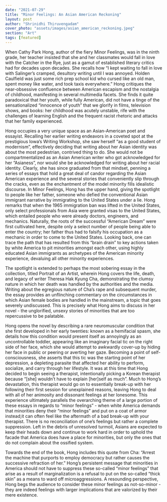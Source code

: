 ```yaml
---
date: "2021-07-29"
title: "Minor Feelings: An Asian American Reckoning"
layout: post
author: "Shrinidhi Thiruvengadam"
cover_photo: "assets/images/asian_american_reckoning.jpeg"
section: "Art"
tags: [featured]
---
```


When Cathy Park Hong, author of the fiery Minor Feelings, was in the ninth grade, her teacher insisted that she and her classmates would fall in love with the Catcher in the Rye, just as a gamut of established literary critics had for decades upon decades. She recalls how “I kept waiting to fall in love with Salinger’s cramped, desultory writing until I was annoyed. Holden Caulfield was just some rich prep school kid who cursed like an old man, spent money like water, and took taxis everywhere.” Hong critiques the near-obsessive confluence between American escapism and the nostalgia of childhood, manifesting in several multimedia facets. She finds it quite paradoxical that her youth, while fully American, did not have a tinge of the sensationalized “innocence of youth” that we glorify in films, television shows, and books: her childhood was acutely unstable, rife with the challenges of learning English and the frequent racist rhetoric and attacks that her family experienced.

Hong occupies a very unique space as an Asian-American poet and essayist. Recalling her earlier writing endeavors in a coveted spot at the prestigious Iowa’s Writing Workshop, she saw herself “as a good student of modernism”, effectively deciding that writing about her Asian identity was about the most pedestrian, contrived thing to do. She would not be compartmentalized as an Asian American writer who got acknowledged for her “Asianess”, nor would she be acknowledged for writing about her racial identity. Clearly, she has since graduated from that mindset, penning a series of essays that hold a great deal of candor regarding the Asian American experience and the several stories that conveniently slip through the cracks, even as the enchantment of the model minority fills idealistic discourse. In Minor Feelings, Hong has the upper hand, giving the spotlight to people like her father, someone who defied the conventional Asian immigrant narrative by immigrating to the United States under a lie. Hong remarks that when the 1965 immigration ban was lifted in the United States, only select professionals from Asia were granted visas to the United States, which entailed people who were already doctors, engineers, and mechanics. Naturally, the roots of the successful “American Dream” were first cultivated here, despite only a select number of people being able to enter the country; her father thus had to falsify his occupation as a mechanic in order to come to the United States. Looking back, one can trace the path that has resulted from this “brain drain” to key actions taken by white America to pit minorities amongst each other, using highly educated Asian immigrants as archetypes of the American minority experience, devaluing all other minority experiences.

The spotlight is extended to perhaps the most sobering essay in the collection, titled Portrait of an Artist, wherein Hong covers the life, death, and legacy of writer Theresa Hak Kyung Cha, demonstrating the clumsy nature in which her death was handled by the authorities and the media. Writing about the egregious nature of Cha’s rape and subsequent murder, the essay provides an unflinching commentary on the circumstances in which Asian female bodies are handled in the mainstream, a topic that goes severely undiscussed. This is precisely what Hong aims to discuss in her novel - the unglorified, unsexy stories of minorities that are too repercussive to be palatable.

Hong opens the novel by describing a rare neuromuscular condition that she first developed in her early twenties: known as a hemifacial spasm, she details how this condition would present itself as annoyingly as an uncontrollable toddler, appearing like an imaginary facial tic on the right side of her face, which she would attempt to awkwardly cover-up by hiding her face in public or peering or averting her gaze. Becoming a point of self-consciousness, she asserts that this tic was the starting point of her depression, a depleting parasite that affected her ability to perform, socialize, and carry through her lifestyle. It was at this time that Hong decided to begin seeing a therapist, intentionally picking a Korean therapist because “[she] wouldn’t have to explain [her]self as much”. Much to Hong’s devastation, this therapist would go on to essentially break-up with her following their first session for unexplained reasons, leaving Hong to deal with all of her animosity and dissonant feelings at her lonesome. This experience ultimately parallels the overarching theme of a large portion of these essays in regards to “minor feelings” - when white America demands that minorities deny their “minor feelings” and put on a coat of armor instead;it can often feel like the aftermath of a bad break-up with your therapist. There is no reconciliation of one’s feelings but rather a complete suppression. Left in the debris of unresolved turmoil, Asians are expected to keep their heads down and continue to work hard in order to uphold the facade that America does have a place for minorities, but only the ones that do not complain about the ossified system.

Towards the end of the book, Hong includes this quote from Cha: “Arrest the machine that purports to employ democracy but rather causes the successive refraction of her.” Hong’s persistent message that minorities in America should not have to suppress these so-called “minor feelings” that arise as a result of marginalization is a refusal to put on the so-called “thick skin” as a means to ward off microaggressions. A resounding perspective, Hong begs the audience to consider these minor feelings as not-so-minor - they are indeed feelings with larger implications that are valorized by their mere existence.
